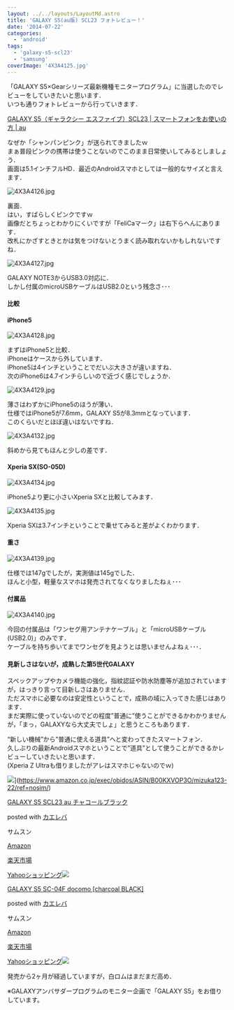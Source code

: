 ```yaml
---
layout: ../../layouts/LayoutMd.astro
title: 'GALAXY S5(au版) SCL23 フォトレビュー！'
date: '2014-07-22'
categories:
  - 'android'
tags:
  - 'galaxy-s5-scl23'
  - 'samsung'
coverImage: '4X3A4125.jpg'
---
```


「GALAXY S5×Gearシリーズ最新機種モニタープログラム」に当選したのでレビューをしていきたいと思います．  
いつも通りフォトレビューから行っていきます．

[GALAXY S5（ギャラクシー エスファイブ）SCL23 \| スマートフォンをお使いの方 \| au](https://www.au.com/support/service/mobile/guide/smartphone/scl23/)

なぜか「シャンパンピンク」が送られてきましたｗ  
まぁ普段ピンクの携帯は使うことないのでこのまま日常使いしてみるとしましょう．  
画面は5.1インチフルHD．最近のAndroidスマホとしては一般的なサイズと言えます．

![4X3A4126.jpg](/archive/images/14714784465_e0c7573990_b.jpg)

裏面．  
はい，すばらしくピンクですｗ  
画像だとちょっとわかりにくいですが「FeliCaマーク」は右下らへんにあります．  
改札にかざすときとかは気をつけないとうまく読み取れないかもしれないですね．

![4X3A4127.jpg](/archive/images/14734654543_7ba0c1885a_b.jpg)

GALAXY NOTE3からUSB3.0対応に．  
しかし付属のmicroUSBケーブルはUSB2.0という残念さ･･･

#### 比較

#### iPhone5

![4X3A4128.jpg](/archive/images/14712406924_1822c2bb86_b.jpg)

まずはiPhone5と比較．  
iPhoneはケースから外しています．  
iPhone5は4インチということでだいぶ大きさが違いますね．  
次のiPhone6は4.7インチらしいので近づく感じでしょうか．

![4X3A4129.jpg](/archive/images/14691800526_e78a2af2cb_b.jpg)

薄さはわずかにiPhone5のほうが薄い．  
仕様ではiPhone5が7.6mm，GALAXY S5が8.3mmとなっています．  
このくらいだとほぼ違いはないですね．

![4X3A4132.jpg](/archive/images/14711617661_7bd4f791dd_b.jpg)

斜めから見てもほんと少しの差です．

#### Xperia SX(SO-05D)

![4X3A4134.jpg](/archive/images/14528121260_a8a59f9b19_b.jpg)

iPhone5より更に小さいXperia SXと比較してみます．

![4X3A4135.jpg](/archive/images/14528352077_4fafff383e_b.jpg)

Xperia SXは3.7インチということで乗せてみると差がよくわかります．

#### 重さ

![4X3A4139.jpg](/archive/images/14714790195_19488969a3_b.jpg)

仕様では147gでしたが，実測値は145gでした．  
ほんと小型，軽量なスマホは発売されてなくなりましたねぇ･･･

#### 付属品

![4X3A4140.jpg](/archive/images/14528151628_5b50138547_b.jpg)

今回の付属品は「ワンセグ用アンテナケーブル」と「microUSBケーブル(USB2.0)」のみです．  
ケーブルを持ち歩いてまでワンセグを見ようとは思いませんよねぇ･･･．

#### 見新しさはないが，成熟した第5世代GALAXY

スペックアップやカメラ機能の強化，指紋認証や防水防塵等が追加されていますが，はっきり言って目新しさはありません．  
ただスマホに必要なのは安定性ということで，成熟の域に入ってきた感じはあります．  
まだ実際に使っていないのでどの程度”普通に”使うことができるかわかりませんが，「まっ，GALAXYなら大丈夫でしょ」と思うところもあります．

“新しい機械”から”普通に使える道具”へと変わってきたスマートフォン．  
久しぶりの最新Androidスマホということで”道具”として使うことができるかレビューしていきたいと思います．  
(Xperia Z Ultraも借りましたがアレはスマホじゃないのでｗ)

![](/archive/images/51Hulg%2BmtyL._SL160_.jpg)](https://www.amazon.co.jp/exec/obidos/ASIN/B00KXVOP3O/mizuka123-22/ref=nosim/)

[GALAXY S5 SCL23 au チャコールブラック](https://www.amazon.co.jp/exec/obidos/ASIN/B00KXVOP3O/mizuka123-22/ref=nosim/)

posted with [カエレバ](http://kaereba.com)

サムスン

[Amazon](http://www.amazon.co.jp/gp/search?keywords=GALAXY%20S5%20SCL23%20au%20%83%60%83%83%83R%81%5B%83%8B%83u%83%89%83b%83N&__mk_ja_JP=%83J%83%5E%83J%83i&tag=mizuka123-22 'アマゾン')

[楽天市場](http://hb.afl.rakuten.co.jp/hgc/032b53ee.4b34c5ee.0f4a541e.f440145e/?pc=http%3A%2F%2Fsearch.rakuten.co.jp%2Fsearch%2Fmall%2FGALAXY%2520S5%2520SCL23%2520au%2520%25E3%2583%2581%25E3%2583%25A3%25E3%2582%25B3%25E3%2583%25BC%25E3%2583%25AB%25E3%2583%2596%25E3%2583%25A9%25E3%2583%2583%25E3%2582%25AF%2F-%2Ff.1-p.1-s.1-sf.0-st.A-v.2%3Fx%3D0%26scid%3Daf_ich_link_urltxt%26m%3Dhttp%3A%2F%2Fm.rakuten.co.jp%2F '楽天市場')

[Yahooショッピング![](/archive/images/5111S0sIUCL._SL160_.jpg)](//ck.jp.ap.valuecommerce.com/servlet/referral?sid=3066752&pid=881990642&vc_url=http%3A%2F%2Fshopping.search.yahoo.co.jp%2Fsearch%3FuIv%3Don%26ei%3DUTF-8%26tab_ex%3Dcommerce%26slider%3D0%26va%3DGALAXY%2520S5%2520SCL23%2520au%2520%25E3%2583%2581%25E3%2583%25A3%25E3%2582%25B3%25E3%2583%25BC%25E3%2583%25AB%25E3%2583%2596%25E3%2583%25A9%25E3%2583%2583%25E3%2582%25AF 'Yahooショッピング')

[GALAXY S5 SC-04F docomo \[charcoal BLACK\]](https://www.amazon.co.jp/exec/obidos/ASIN/B00KYHZHFW/mizuka123-22/ref=nosim/)

posted with [カエレバ](http://kaereba.com)

サムスン

[Amazon](http://www.amazon.co.jp/gp/search?keywords=GALAXY%20S5%20SC-04F%20docomo%20%5Bcharcoal%20BLACK%5D&__mk_ja_JP=%83J%83%5E%83J%83i&tag=mizuka123-22 'アマゾン')

[楽天市場](http://hb.afl.rakuten.co.jp/hgc/032b53ee.4b34c5ee.0f4a541e.f440145e/?pc=http%3A%2F%2Fsearch.rakuten.co.jp%2Fsearch%2Fmall%2FGALAXY%2520S5%2520SC-04F%2520docomo%2520%255Bcharcoal%2520BLACK%255D%2F-%2Ff.1-p.1-s.1-sf.0-st.A-v.2%3Fx%3D0%26scid%3Daf_ich_link_urltxt%26m%3Dhttp%3A%2F%2Fm.rakuten.co.jp%2F '楽天市場')

[Yahooショッピング![](//ad.jp.ap.valuecommerce.com/servlet/gifbanner?sid=3066752&pid=881990642)](//ck.jp.ap.valuecommerce.com/servlet/referral?sid=3066752&pid=881990642&vc_url=http%3A%2F%2Fshopping.search.yahoo.co.jp%2Fsearch%3FuIv%3Don%26ei%3DUTF-8%26tab_ex%3Dcommerce%26slider%3D0%26va%3DGALAXY%2520S5%2520SC-04F%2520docomo%2520%255Bcharcoal%2520BLACK%255D 'Yahooショッピング')

発売から2ヶ月が経過していますが，白ロムはまだまだ高め．

※GALAXYアンバサダープログラムのモニター企画で「GALAXY S5」をお借りしています。
